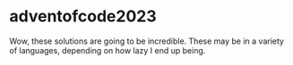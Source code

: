 # adventofcode2023

Wow, these solutions are going to be incredible. These may be in a variety of languages, depending on how lazy I end up being.
